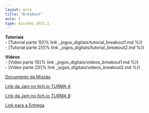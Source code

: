 ```yaml
---
layout: aula
title: "Breakout"
aula: 1
type: missões 2021.1
---
```


**Tutoriais**  
    - [Tutorial parte 1]({% link _jogos_digitais/tutorial_breakout1.md %})  
    - [Tutorial parte 2]({% link _jogos_digitais/tutorial_breakout2.md %})

**Vídeos**  
    - [Vídeo parte 1]({% link _jogos_digitais/videos_breakout1.md %})  
    - [Vídeo parte 2]({% link _jogos_digitais/videos_breakout2.md %})

[Documento da Missão](https://docs.google.com/document/d/e/2PACX-1vT9RY9MxAx_Iu_hdiGdd5xm53OfGOdAbopDQ-uLS7b67eNqSi0Gseh7PCkUIJ73quN3HiVryEfXyKcJ/pub?embedded=true)


 
[Link da Jam no Itch.io *TURMA A*](https://itch.io/jam/20211-breakout-a)

[Link da Jam no Itch.io *TURMA B*](https://itch.io/jam/20211-breakout-b)

[Link para a Entrega](https://forms.gle/UTR2SPDkxqnutTku8)

